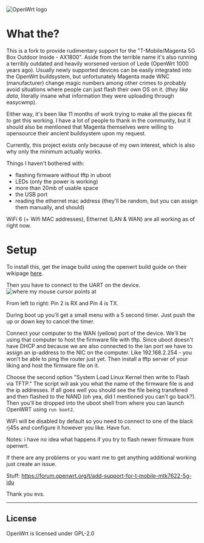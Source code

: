 ![OpenWrt logo](include/logo.png)

# What the?

This is a fork to provide rudimentary support for the "T-Mobile/Magenta 5G Box Outdoor Inside - AX1800". Aside from the terrible name it's also running a terribly outdated and heavily worsened version of Lede (OpenWrt 1000 years ago). Usually newly supported devices can be easily integrated into the OpenWrt buildsystem, but unfortunately Magenta made WNC (manufacturer) change magic numbers among other crimes to probably avoid situations where people can just flash their own OS on it. (*they like data*, literally insane what information they were uploading through easycwmp).

Either way, it's been like 11 months of work trying to make all the pieces fit to get this working. I have a lot of people to thank in the community, but it should also be mentioned that Magenta themselves were willing to opensource their ancient buildsystem upon my request.

Currently, this project exists only because of my own interest, which is also why only the minimum actually works.

Things I haven't bothered with:

- flashing firmware without tftp in uboot
- LEDs (only the power is working)
- more than 20mb of usable space
- the USB port
- reading the ethernet mac address (they'll be random, but you can assign them manually, and should)

WiFi 6 (+ Wifi MAC addresses), Ethernet (LAN & WAN) are all working as of right now.


# Setup

To install this, get the image build using the openwrt build guide on their wikipage [here](https://openwrt.org/docs/guide-developer/toolchain/use-buildsystem).

Then you have to connect to the UART on the device. ![where my mouse cursor points at](https://i.imgur.com/Iiw7Iek.png)

From left to right: Pin 2 is RX and Pin 4 is TX.

During boot up you'll get a small menu with a 5 second timer.
Just push the up or down key to cancel the timer.

Connect your computer to the WAN (yellow) port of the device.
We'll be using that computer to host the firmware file with tftp.
Since uboot doesn't have DHCP and because we are also connected to the lan port we have to assign an ip-address to the NIC on the computer. Like 192.168.2.254 - you won't be able to ping the router just yet. Then install a tftp server of your liking and host the firmware file on it.

Choose the second option "System Load Linux Kernel then write to Flash via TFTP."
The script will ask you what the name of the firmware file is and the ip addresses. If all goes well you should see the file being transfered and then flashed to the NAND (oh yea, did I mentioned you can't go back?).
Then you'll be dropped into the uboot shell from where you can launch OpenWRT using `run boot2`.

WiFi will be disabled by default so you need to connect to one of the black rj45s and configure it however you like. Have fun.

Notes: i have no idea what happens if you try to flash newer firmware from openwrt.

If there are any problems or you want me to get anything additional working just create an issue.

Stuff:
https://forum.openwrt.org/t/add-support-for-t-mobile-mtk7622-5g-idu

Thank you evs.

___

## License

OpenWrt is licensed under GPL-2.0
